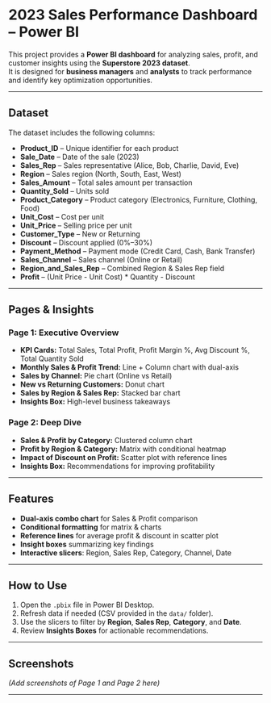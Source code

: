 
# 2023 Sales Performance Dashboard – Power BI

This project provides a **Power BI dashboard** for analyzing sales, profit, and customer insights using the **Superstore 2023 dataset**.  
It is designed for **business managers** and **analysts** to track performance and identify key optimization opportunities.

---

## **Dataset**
The dataset includes the following columns:
- **Product_ID** – Unique identifier for each product
- **Sale_Date** – Date of the sale (2023)
- **Sales_Rep** – Sales representative (Alice, Bob, Charlie, David, Eve)
- **Region** – Sales region (North, South, East, West)
- **Sales_Amount** – Total sales amount per transaction
- **Quantity_Sold** – Units sold
- **Product_Category** – Product category (Electronics, Furniture, Clothing, Food)
- **Unit_Cost** – Cost per unit
- **Unit_Price** – Selling price per unit
- **Customer_Type** – New or Returning
- **Discount** – Discount applied (0%–30%)
- **Payment_Method** – Payment mode (Credit Card, Cash, Bank Transfer)
- **Sales_Channel** – Sales channel (Online or Retail)
- **Region_and_Sales_Rep** – Combined Region & Sales Rep field
- **Profit** – (Unit Price - Unit Cost) * Quantity - Discount

---

## **Pages & Insights**

### **Page 1: Executive Overview**
- **KPI Cards:** Total Sales, Total Profit, Profit Margin %, Avg Discount %, Total Quantity Sold
- **Monthly Sales & Profit Trend:** Line + Column chart with dual-axis
- **Sales by Channel:** Pie chart (Online vs Retail)
- **New vs Returning Customers:** Donut chart
- **Sales by Region & Sales Rep:** Stacked bar chart
- **Insights Box:** High-level business takeaways

### **Page 2: Deep Dive**
- **Sales & Profit by Category:** Clustered column chart
- **Profit by Region & Category:** Matrix with conditional heatmap
- **Impact of Discount on Profit:** Scatter plot with reference lines
- **Insights Box:** Recommendations for improving profitability

---

## **Features**
- **Dual-axis combo chart** for Sales & Profit comparison
- **Conditional formatting** for matrix & charts
- **Reference lines** for average profit & discount in scatter plot
- **Insight boxes** summarizing key findings
- **Interactive slicers**: Region, Sales Rep, Category, Channel, Date

---

## **How to Use**
1. Open the `.pbix` file in Power BI Desktop.
2. Refresh data if needed (CSV provided in the `data/` folder).
3. Use the slicers to filter by **Region**, **Sales Rep**, **Category**, and **Date**.
4. Review **Insights Boxes** for actionable recommendations.

---


## **Screenshots**
*(Add screenshots of Page 1 and Page 2 here)*

---
